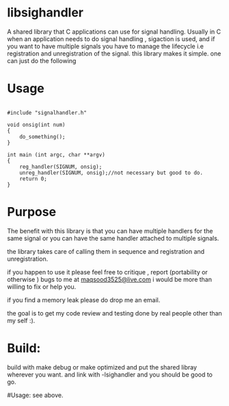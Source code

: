 # libsighandler
A shared library that C applications can use for signal handling.
Usually in C when an application needs to do signal handling , 
sigaction is used, and if you want to have multiple signals
you have to manage the lifecycle i.e registration and unregistration of the signal.
this library makes it simple.
one can just do the following

# Usage
```code C

#include "signalhandler.h"

void onsig(int num)
{
    do_something();
}

int main (int argc, char **argv)
{
    reg_handler(SIGNUM, onsig);
    unreg_handler(SIGNUM, onsig);//not necessary but good to do.
    return 0;
}
```
# Purpose
The benefit with this library is that you can have multiple handlers for the same signal
or you can have the same handler attached to multiple signals.

the library takes care of calling them in sequence and registration and unregistration.

if you happen to use it please feel free to critique , report (portability or otherwise ) bugs  to me at maqsood3525@live.com
i would be more than willing to fix or help you.

if you find a memory leak please do drop me an email.

the goal is to get my code review and testing done by real people other than my self :).

# Build:
build with make debug or make optimized
and put the shared libray wherever you want.
and link with -lsighandler and you should be good to go.

#Usage:
    see above.
